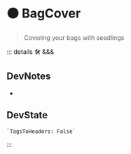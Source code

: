 
# 🟠 <moto>BagCover</moto>

> Covering your bags with seedlings

::: details 🛠 <dev>&&&</dev>

## DevNotes

-

## DevState

```py
`TagsToHeaders: False`
```

:::
